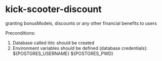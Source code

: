 # kick-scooter-discount
granting bonusModels, discounts or any other financial benefits to users

Preconditions:
1. Database called ititc should be created
2. Environment variables should be defined (database credentials):
  ${POSTGRES_USERNAME}
  ${POSTGRES_PWD}
  
